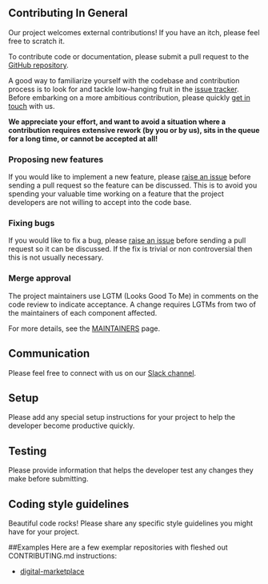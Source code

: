 ## Contributing In General
Our project welcomes external contributions! If you have an itch, please feel free to scratch it.


To contribute code or documentation, please submit a pull request to the [GitHub repository](https://github.com/ibm/Kubernetes-container-service-GitLab-sample). 

A good way to familiarize yourself with the codebase and contribution process is to look for and tackle low-hanging fruit in the [issue tracker](https://github.com/ibm/Kubernetes-container-service-GitLab-sample/issues). Before embarking on a more ambitious contribution, please quickly [get in touch](#communication) with us. 

**We appreciate your effort, and want to avoid a situation where a contribution requires extensive rework (by you or by us), sits in the queue for a long time, or cannot be accepted at all!**

### Proposing new features

If you would like to implement a new feature, please [raise an issue](https://github.com/ibm/Kubernetes-container-service-GitLab-sample/issues) before sending a pull request so the feature can be discussed.
This is to avoid you spending your valuable time working on a feature that the project developers are not willing to accept into the code base.

### Fixing bugs

If you would like to fix a bug, please [raise an issue](https://github.com/ibm/Kubernetes-container-service-GitLab-sample/issues) before sending a pull request so it can be discussed.
If the fix is trivial or non controversial then this is not usually necessary.

### Merge approval

The project maintainers use LGTM (Looks Good To Me) in comments on the code review to
indicate acceptance. A change requires LGTMs from two of the maintainers of each
component affected. 

For more details, see the [MAINTAINERS](MAINTAINERS) page.

## Communication
Please feel free to connect with us on our [Slack channel](https://dwopen.slack.com).
## Setup
Please add any special setup instructions for your project to help the developer become productive quickly.
## Testing
Please provide information that helps the developer test any changes they make before submitting.
## Coding style guidelines
Beautiful code rocks! Please share any specific style guidelines you might have for your project.

##Examples
Here are a few exemplar repositories with fleshed out CONTRIBUTING.md instructions:
* [digital-marketplace](https://github.ibm.com/digital-marketplace/nautilus)
